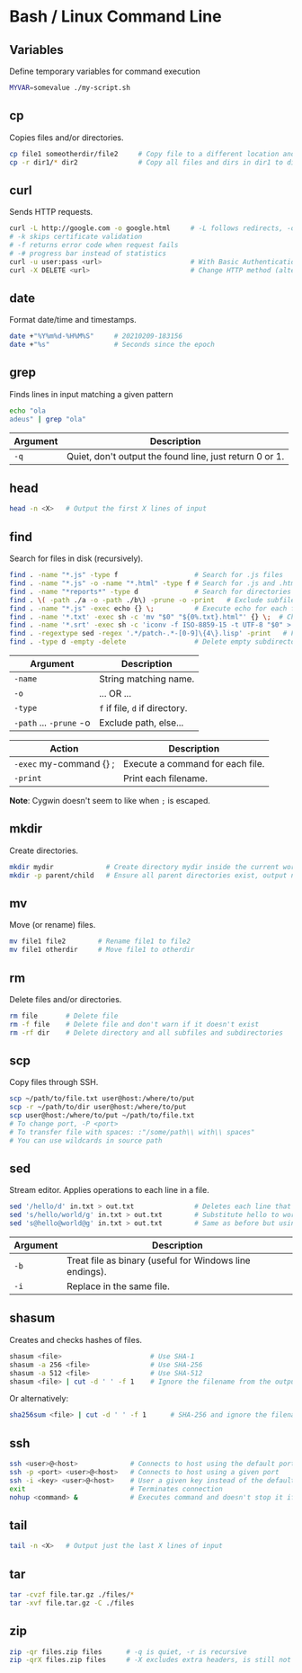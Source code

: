 # Bash / Linux Command Line

## Variables

Define temporary variables for command execution

```bash
MYVAR=somevalue ./my-script.sh
```

## cp
Copies files and/or directories.

```bash
cp file1 someotherdir/file2     # Copy file to a different location and name
cp -r dir1/* dir2               # Copy all files and dirs in dir1 to dir2
```

## curl
Sends HTTP requests.

```bash
curl -L http://google.com -o google.html     # -L follows redirects, -o outputs to file
# -k skips certificate validation
# -f returns error code when request fails
# -# progress bar instead of statistics
curl -u user:pass <url>                      # With Basic Authentication
curl -X DELETE <url>                         # Change HTTP method (alternative: --request)
```

## date
Format date/time and timestamps.

```bash
date +"%Y%m%d-%H%M%S"     # 20210209-183156
date +"%s"                # Seconds since the epoch
```

## grep
Finds lines in input matching a given pattern

```bash
echo "ola
adeus" | grep "ola"
```

| Argument                | Description                                              |
|-------------------------|----------------------------------------------------------|
| `-q`                    | Quiet, don't output the found line, just return 0 or 1.  |


## head
```bash
head -n <X>   # Output the first X lines of input
```


## find

Search for files in disk (recursively).

```bash
find . -name "*.js" -type f                   # Search for .js files
find . -name "*.js" -o -name "*.html" -type f # Search for .js and .html files
find . -name "*reports*" -type d              # Search for directories containing 'reports'
find . \( -path ./a -o -path ./b\) -prune -o -print   # Exclude subfiles of ./a and ./b
find . -name "*.js" -exec echo {} \;          # Execute echo for each found .js file
find . -name '*.txt' -exec sh -c 'mv "$0" "${0%.txt}.html"' {} \;  # Change extensions from .txt to .html
find . -name '*.srt' -exec sh -c 'iconv -f ISO-8859-15 -t UTF-8 "$0" > "${0%.srt}.utf8.srt"' {} \; # Convert .srt files to utf8
find . -regextype sed -regex '.*/patch-.*-[0-9]\{4\}.lisp' -print   # Find via regex
find . -type d -empty -delete                 # Delete empty subdirectories
```

| Argument                | Description                    |
|-------------------------|--------------------------------|
| `-name`                 | String matching name.          |
| `-o`                    | ... OR ...                     |
| `-type`                 | `f` if file, `d` if directory. |
| `-path` ... `-prune` -o | Exclude path, else...          |


| Action                   | Description                      |
|--------------------------|----------------------------------|
| `-exec` my-command {} \; | Execute a command for each file. |
| `-print`                 | Print each filename.             |

**Note**: Cygwin doesn't seem to like when `;` is escaped.

## mkdir
Create directories.

```bash
mkdir mydir             # Create directory mydir inside the current working dir
mkdir -p parent/child   # Ensure all parent directories exist, output no error if child already exists
```

## mv
Move (or rename) files.

```bash
mv file1 file2        # Rename file1 to file2
mv file1 otherdir     # Move file1 to otherdir
```

## rm
Delete files and/or directories.

```bash
rm file       # Delete file
rm -f file    # Delete file and don't warn if it doesn't exist
rm -rf dir    # Delete directory and all subfiles and subdirectories
```

## scp
Copy files through SSH.
```bash
scp ~/path/to/file.txt user@host:/where/to/put
scp -r ~/path/to/dir user@host:/where/to/put
scp user@host:/where/to/put ~/path/to/file.txt
# To change port, -P <port>
# To transfer file with spaces: :"/some/path\\ with\\ spaces"
# You can use wildcards in source path
```

## sed

Stream editor. Applies operations to each line in a file.

```bash
sed '/hello/d' in.txt > out.txt               # Deletes each line that contains `hello`
sed 's/hello/world/g' in.txt > out.txt        # Substitute hello to world in in.txt, write result to out.txt
sed 's@hello@world@g' in.txt > out.txt        # Same as before but using a different separator
```

| Argument     | Description                                               |
|--------------|-----------------------------------------------------------|
| `-b`         | Treat file as binary (useful for Windows line endings).   |
| `-i`         | Replace in the same file.                                 |


## shasum
Creates and checks hashes of files.

```bash
shasum <file>                      # Use SHA-1
shasum -a 256 <file>               # Use SHA-256
shasum -a 512 <file>               # Use SHA-512
shasum <file> | cut -d ' ' -f 1    # Ignore the filename from the output
```

Or alternatively:

```bash
sha256sum <file> | cut -d ' ' -f 1      # SHA-256 and ignore the filename from the output
```

## ssh

```bash
ssh <user>@<host>             # Connects to host using the default port (22)
ssh -p <port> <user>@<host>   # Connects to host using a given port
ssh -i <key> <user>@<host>    # User a given key instead of the default
exit                          # Terminates connection
nohup <command> &             # Executes command and doesn't stop it if the ssh connection is terminated
```


## tail

```bash
tail -n <X>   # Output just the last X lines of input
```

## tar
```bash
tar -cvzf file.tar.gz ./files/*
tar -xvf file.tar.gz -C ./files
```

## zip
```bash
zip -qr files.zip files      # -q is quiet, -r is recursive
zip -qrX files.zip files     # -X excludes extra headers, is still not entirely deterministic (access timestamp)
```
